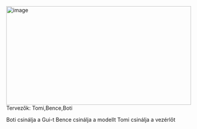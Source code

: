 <img width="492" height="263" alt="image" src="https://github.com/user-attachments/assets/8f709fe4-3d04-4956-bec1-eabee9341e89" />
Tervezők: Tomi,Bence,Boti

Boti csinálja a Gui-t
Bence csinálja a modellt
Tomi csinálja a vezérlőt

